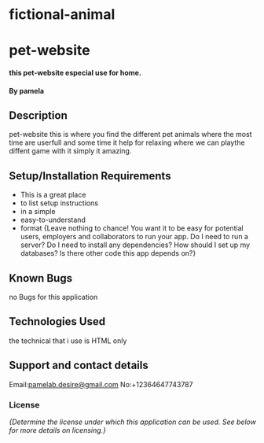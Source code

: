 # fictional-animal
# pet-website
#### this pet-website especial use for home.
#### By pamela
## Description
pet-website this is where you find the different pet animals where the most time are userfull and some time it help for relaxing where we can playthe diffent game with it simply it amazing.
## Setup/Installation Requirements
* This is a great place
* to list setup instructions
* in a simple
* easy-to-understand
* format
{Leave nothing to chance! You want it to be easy for potential users, employers and collaborators to run your app. Do I need to run a server? Do I need to install any dependencies? How should I set up my databases? Is there other code this app depends on?}
## Known Bugs
no Bugs for this application
## Technologies Used
the technical that i use is HTML only
## Support and contact details
Email:pamelab.desire@gmail.com
No:+12364647743787
### License
*{Determine the license under which this application can be used.  See below for more details on licensing.}*
